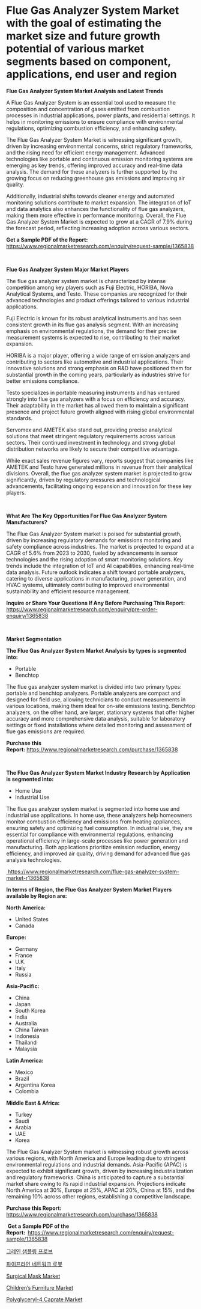 <p><h1>Flue Gas Analyzer System Market with the goal of estimating the market size and future growth potential of various market segments based on component, applications, end user and region</h1></p><p><strong>Flue Gas Analyzer System Market Analysis and Latest Trends</strong></p>
<p><p>A Flue Gas Analyzer System is an essential tool used to measure the composition and concentration of gases emitted from combustion processes in industrial applications, power plants, and residential settings. It helps in monitoring emissions to ensure compliance with environmental regulations, optimizing combustion efficiency, and enhancing safety. </p><p>The Flue Gas Analyzer System Market is witnessing significant growth, driven by increasing environmental concerns, strict regulatory frameworks, and the rising need for efficient energy management. Advanced technologies like portable and continuous emission monitoring systems are emerging as key trends, offering improved accuracy and real-time data analysis. The demand for these analyzers is further supported by the growing focus on reducing greenhouse gas emissions and improving air quality. </p><p>Additionally, industrial shifts towards cleaner energy and automated monitoring solutions contribute to market expansion. The integration of IoT and data analytics also enhances the functionality of flue gas analyzers, making them more effective in performance monitoring. Overall, the Flue Gas Analyzer System Market is expected to grow at a CAGR of 7.9% during the forecast period, reflecting increasing adoption across various sectors.</p></p>
<p><strong>Get a Sample PDF of the Report:&nbsp;</strong> <a href="https://www.regionalmarketresearch.com/enquiry/request-sample/1365838">https://www.regionalmarketresearch.com/enquiry/request-sample/1365838</a></p>
<p>&nbsp;</p>
<p><strong>Flue Gas Analyzer System Major Market Players</strong></p>
<p><p>The flue gas analyzer system market is characterized by intense competition among key players such as Fuji Electric, HORIBA, Nova Analytical Systems, and Testo. These companies are recognized for their advanced technologies and product offerings tailored to various industrial applications.</p><p>Fuji Electric is known for its robust analytical instruments and has seen consistent growth in its flue gas analysis segment. With an increasing emphasis on environmental regulations, the demand for their precise measurement systems is expected to rise, contributing to their market expansion.</p><p>HORIBA is a major player, offering a wide range of emission analyzers and contributing to sectors like automotive and industrial applications. Their innovative solutions and strong emphasis on R&D have positioned them for substantial growth in the coming years, particularly as industries strive for better emissions compliance.</p><p>Testo specializes in portable measuring instruments and has ventured strongly into flue gas analyzers with a focus on efficiency and accuracy. Their adaptability in the market has allowed them to maintain a significant presence and project future growth aligned with rising global environmental standards.</p><p>Servomex and AMETEK also stand out, providing precise analytical solutions that meet stringent regulatory requirements across various sectors. Their continued investment in technology and strong global distribution networks are likely to secure their competitive advantage.</p><p>While exact sales revenue figures vary, reports suggest that companies like AMETEK and Testo have generated millions in revenue from their analytical divisions. Overall, the flue gas analyzer system market is projected to grow significantly, driven by regulatory pressures and technological advancements, facilitating ongoing expansion and innovation for these key players.</p></p>
<p>&nbsp;</p>
<p><strong>What Are The Key Opportunities For Flue Gas Analyzer System Manufacturers?</strong></p>
<p><p>The Flue Gas Analyzer System market is poised for substantial growth, driven by increasing regulatory demands for emissions monitoring and safety compliance across industries. The market is projected to expand at a CAGR of 5.6% from 2023 to 2030, fueled by advancements in sensor technologies and the rising adoption of smart monitoring solutions. Key trends include the integration of IoT and AI capabilities, enhancing real-time data analysis. Future outlook indicates a shift toward portable analyzers, catering to diverse applications in manufacturing, power generation, and HVAC systems, ultimately contributing to improved environmental sustainability and efficient resource management.</p></p>
<p><strong>Inquire or Share Your Questions If Any Before Purchasing This Report:</strong> <a href="https://www.regionalmarketresearch.com/enquiry/pre-order-enquiry/1365838">https://www.regionalmarketresearch.com/enquiry/pre-order-enquiry/1365838</a></p>
<p>&nbsp;</p>
<p><strong>Market Segmentation</strong></p>
<p><strong>The Flue Gas Analyzer System Market Analysis by types is segmented into:</strong></p>
<p><ul><li>Portable</li><li>Benchtop</li></ul></p>
<p><p>The flue gas analyzer system market is divided into two primary types: portable and benchtop analyzers. Portable analyzers are compact and designed for field use, allowing technicians to conduct measurements in various locations, making them ideal for on-site emissions testing. Benchtop analyzers, on the other hand, are larger, stationary systems that offer higher accuracy and more comprehensive data analysis, suitable for laboratory settings or fixed installations where detailed monitoring and assessment of flue gas emissions are required.</p></p>
<p><strong>Purchase this Report:&nbsp;</strong><a href="https://www.regionalmarketresearch.com/purchase/1365838">https://www.regionalmarketresearch.com/purchase/1365838</a></p>
<p>&nbsp;</p>
<p><strong>The Flue Gas Analyzer System Market Industry Research by Application is segmented into:</strong></p>
<p><ul><li>Home Use</li><li>Industrial Use</li></ul></p>
<p><p>The flue gas analyzer system market is segmented into home use and industrial use applications. In home use, these analyzers help homeowners monitor combustion efficiency and emissions from heating appliances, ensuring safety and optimizing fuel consumption. In industrial use, they are essential for compliance with environmental regulations, enhancing operational efficiency in large-scale processes like power generation and manufacturing. Both applications prioritize emission reduction, energy efficiency, and improved air quality, driving demand for advanced flue gas analysis technologies.</p></p>
<p><a href="https://www.regionalmarketresearch.com/flue-gas-analyzer-system-market-r1365838">&nbsp;https://www.regionalmarketresearch.com/flue-gas-analyzer-system-market-r1365838</a></p>
<p><strong>In terms of Region, the Flue Gas Analyzer System Market Players available by Region are:</strong></p>
<p>
    <p> <strong> North America: </strong>
        <ul>
            <li>United States</li>
            <li>Canada</li>
        </ul>
        </p> 
    <p> <strong> Europe: </strong>
        <ul>
            <li>Germany</li>
            <li>France</li>
            <li>U.K.</li>
            <li>Italy</li>
            <li>Russia</li>
        </ul>
        </p> 
    <p> <strong> Asia-Pacific: </strong>
        <ul>
            <li>China</li>
            <li>Japan</li>
            <li>South Korea</li>
            <li>India</li>
            <li>Australia</li>
            <li>China Taiwan</li>
            <li>Indonesia</li>
            <li>Thailand</li>
            <li>Malaysia</li>
        </ul>
        </p> 
    <p> <strong> Latin America: </strong>
        <ul>
            <li>Mexico</li>
            <li>Brazil</li>
            <li>Argentina Korea</li>
            <li>Colombia</li>
        </ul>
        </p> 
    <p> <strong> Middle East & Africa: </strong>
        <ul>
            <li>Turkey</li>
            <li>Saudi</li>
            <li>Arabia</li>
            <li>UAE</li>
            <li>Korea</li>
        </ul>
    </p>
    </p>
<p><p>The Flue Gas Analyzer System market is witnessing robust growth across various regions, with North America and Europe leading due to stringent environmental regulations and industrial demands. Asia-Pacific (APAC) is expected to exhibit significant growth, driven by increasing industrialization and regulatory frameworks. China is anticipated to capture a substantial market share owing to its rapid industrial expansion. Projections indicate North America at 30%, Europe at 25%, APAC at 20%, China at 15%, and the remaining 10% across other regions, establishing a competitive landscape.</p></p>
<p><strong>Purchase this Report: </strong><a href="https://www.regionalmarketresearch.com/purchase/1365838">https://www.regionalmarketresearch.com/purchase/1365838</a></p>
<p>&nbsp;<strong>Get a Sample PDF of the Report:&nbsp;&nbsp;</strong><a href="https://www.regionalmarketresearch.com/enquiry/request-sample/1365838">https://www.regionalmarketresearch.com/enquiry/request-sample/1365838</a></p>
<p><strong></strong></p>
<p><p><a href="https://medium.com/@lorenzogirl/%EA%B3%A1%EB%AC%BC-%EC%83%98%ED%94%8C%EB%A7%81-%ED%94%84%EB%A1%9C%EB%B8%8C-%EC%8B%9C%EC%9E%A5%EC%9D%98-%EC%A3%BC%EC%9A%94-%EB%8F%99%EC%9D%B8-%EB%B6%84%EC%84%9D-2024%EB%85%84%EB%B6%80%ED%84%B0-2031%EB%85%84%EA%B9%8C%EC%A7%80%EC%9D%98-%EC%8B%9C%EC%9E%A5-%EB%8F%99%ED%96%A5-%EB%B0%8F-%EB%AF%B8%EB%9E%98-%EC%A0%84%EB%A7%9D-ebdc37da769d">그레인 샘플링 프로브</a></p><p><a href="https://medium.com/@lorenzogirl/%EA%B8%80%EB%A1%9C%EB%B2%8C-%ED%8C%8C%EC%9D%B4%ED%94%84%EB%9D%BC%EC%9D%B8-%EB%84%A4%ED%8A%B8%EC%9B%8C%ED%81%AC-%EB%A1%9C%EB%B4%87-%EC%8B%9C%EC%9E%A5-%EB%8F%99%ED%96%A5-%ED%8A%B8%EB%A0%8C%EB%93%9C-%EC%98%88%EC%B8%A1-%EB%B0%8F-%EC%98%81%ED%96%A5-%EB%B6%84%EC%84%9D-2024-2031-%EC%9D%84-120%ED%8E%98%EC%9D%B4%EC%A7%80%EC%97%90-%EA%B1%B8%EC%B3%90-%EB%8B%A4%EB%A3%B8-251ac399dd74">파이프라인 네트워크 로봇</a></p><p><a href="https://medium.com/@kw8enloe/global-surgical-mask-industry-types-applications-market-players-regional-growth-analysis-and-ba4bc8e31e40?postPublishedType=repub">Surgical Mask Market</a></p><p><a href="https://medium.com/@kw8enloe/mapping-the-childrens-furniture-market-trends-challenges-and-breakthroughs-2024-2031-84d9c426199b?postPublishedType=repub">Children’s Furniture Market</a></p><p><a href="https://issuu.com/reportprime-2/docs/polyglyceryl-4-caprate-market-size-_420dcc58dc8c59">Polyglyceryl-4 Caprate Market</a></p></p>